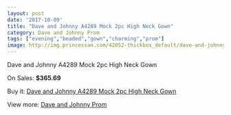 ```yaml
---
layout: post
date: '2017-10-09'
title: "Dave and Johnny A4289 Mock 2pc High Neck Gown"
category: Dave and Johnny Prom
tags: ["evening","beaded","gown","charming","prom"]
image: http://img.princessan.com/42052-thickbox_default/dave-and-johnny-a4289-mock-2pc-high-neck-gown.jpg
---
```

Dave and Johnny A4289 Mock 2pc High Neck Gown

On Sales: **$365.69**
<a href="https://www.princessan.com/en/dave-and-johnny-prom/19601-dave-and-johnny-a4289-mock-2pc-high-neck-gown.html"><amp-img layout="responsive" width="600" height="600" src="//img.princessan.com/42052-thickbox_default/dave-and-johnny-a4289-mock-2pc-high-neck-gown.jpg" alt="Dave and Johnny A4289 Mock 2pc High Neck Gown 0" /></a>
<a href="https://www.princessan.com/en/dave-and-johnny-prom/19601-dave-and-johnny-a4289-mock-2pc-high-neck-gown.html"><amp-img layout="responsive" width="600" height="600" src="//img.princessan.com/42053-thickbox_default/dave-and-johnny-a4289-mock-2pc-high-neck-gown.jpg" alt="Dave and Johnny A4289 Mock 2pc High Neck Gown 1" /></a>

Buy it: [Dave and Johnny A4289 Mock 2pc High Neck Gown](https://www.princessan.com/en/dave-and-johnny-prom/19601-dave-and-johnny-a4289-mock-2pc-high-neck-gown.html "Dave and Johnny A4289 Mock 2pc High Neck Gown")

View more: [Dave and Johnny Prom](https://www.princessan.com/en/181-dave-and-johnny-prom "Dave and Johnny Prom")